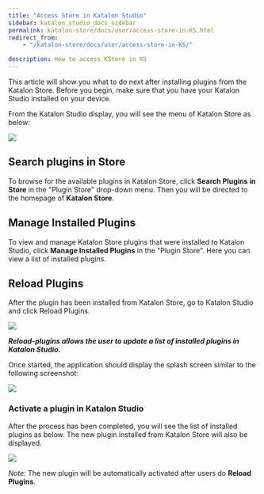 ```yaml
---
title: "Access Store in Katalon Studio"
sidebar: katalon_studio_docs_sidebar
permalink: katalon-store/docs/user/access-store-in-KS.html
redirect_from:
    - "/katalon-store/docs/user/access-store-in-KS/"

description: How to access KStore in KS
---
```

This article will show you what to do next after installing plugins from the Katalon Store. Before you begin, make sure that you have your Katalon Studio installed on your device.

From the Katalon Studio display, you will see the menu of Katalon Store as below:


![](https://github.com/katalon-studio/docs-images/raw/master/katalon-store/docs/user/access-store-KS.png)

## Search plugins in Store

To browse for the available plugins in Katalon Store, click **Search Plugins in Store** in the "Plugin Store" drop-down menu. Then you will be directed to the homepage of **Katalon Store**. 


## Manage Installed Plugins

To view and manage Katalon Store plugins that were installed to Katalon Studio, click **Manage Installed Plugins** in the "Plugin Store". Here you can view a list of installed plugins.


## Reload Plugins

After the plugin has been installed from Katalon Store, go to Katalon Studio and click Reload Plugins.


![](https://github.com/katalon-studio/docs-images/raw/master/katalon-store/docs/user/reload-plugin.png)


**_Reload-plugins allows the user to update a list of installed plugins in Katalon Studio._**

Once started, the application should display the splash screen similar to the following screenshot:


![](https://github.com/katalon-studio/docs-images/raw/master/katalon-store/docs/user/reload-plugin-processing.png)



### Activate a plugin in Katalon Studio

After the process has been completed, you will see the list of installed plugins as below. The new plugin installed from Katalon Store will also be displayed.

![](https://github.com/katalon-studio/docs-images/raw/master/katalon-store/docs/user/reload-plugin-completed.png)

_Note_: The new plugin will be automatically activated after users do **Reload Plugins**.


